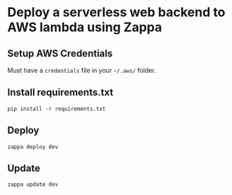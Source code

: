 # Deploy a serverless web backend to AWS lambda using Zappa

## Setup AWS Credentials
Must have a `credentials` file in your `~/.aws/` folder.

## Install requirements.txt
```shell
pip install -r requirements.txt
```

## Deploy
```shell
zappa deploy dev
```

## Update
```shell
zappa update dev
```
